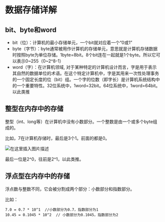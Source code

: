 # 数据存储详解

## bit、byte和word

- bit（位）：计算机的最小存储单元，一个bit就对应着一个“0或1”
- byte（字节）：byte通常被用作计算机的存储单元，意思就是计算机存储数据时按照byte为单位存储。1byte=8bit。8个bit连在一起就是1个byte。所以它可以表示0~255（0~2^8-1）
- word（字）：在计算机领域, 对于某种特定的计算机设计而言，字是用于表示其自然的数据单位的术语。在这个特定计算机中，字是其用来一次性处理事务的一个固定长度的位（bit）组。一个字的位数（即字长）是计算机系统结构中的一个重要特性。32位系统中，1word=32bit。64位系统中，1word=64bit。以此类推

## 整型在内存中的存储

整型（int、long等）在计算机中没有小数部分。一个整数是由一个或多个byte组成的。

比如，7在计算机存储时，最后是3个1。前面的都是0。

![在这里插入图片描述](https://img-blog.csdnimg.cn/20191111112332217.png?x-oss-process=image/watermark,type_ZmFuZ3poZW5naGVpdGk,shadow_10,text_aHR0cHM6Ly9ibG9nLmNzZG4ubmV0L3poYW9ob25nZmVpXzM1OA==,size_16,color_FFFFFF,t_70)

最后一位是2^0，往前是2^1，以此类推。

## 浮点型在内存中的存储

浮点数与整数不同，它会被分割成两个部分：小数部分和指数部分。

比如：

    7.0 = 0.7 * 10^1  //小数部分为0.7，指数部分为1
    10.45 = 0.1045 * 10^2  // 小数部分为0.1045，指数部分为2
    
     
    
    